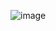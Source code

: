 ![image](https://github.com/Miito456/MathMinds/assets/84543245/98da141a-e7d5-4044-8ec4-8c3edaa57acf)
